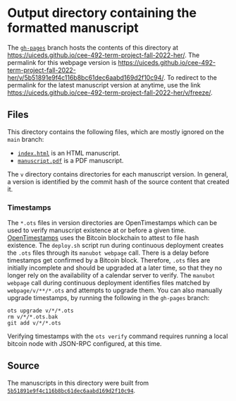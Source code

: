 # Output directory containing the formatted manuscript

The [`gh-pages`](https://github.com/uiceds/cee-492-term-project-fall-2022-her/tree/gh-pages) branch hosts the contents of this directory at <https://uiceds.github.io/cee-492-term-project-fall-2022-her/>.
The permalink for this webpage version is <https://uiceds.github.io/cee-492-term-project-fall-2022-her/v/5b51891e9f4c116b8bc61dec6aabd169d2f10c94/>.
To redirect to the permalink for the latest manuscript version at anytime, use the link <https://uiceds.github.io/cee-492-term-project-fall-2022-her/v/freeze/>.

## Files

This directory contains the following files, which are mostly ignored on the `main` branch:

+ [`index.html`](index.html) is an HTML manuscript.
+ [`manuscript.pdf`](manuscript.pdf) is a PDF manuscript.

The `v` directory contains directories for each manuscript version.
In general, a version is identified by the commit hash of the source content that created it.

### Timestamps

The `*.ots` files in version directories are OpenTimestamps which can be used to verify manuscript existence at or before a given time.
[OpenTimestamps](https://opentimestamps.org/) uses the Bitcoin blockchain to attest to file hash existence.
The `deploy.sh` script run during continuous deployment creates the `.ots` files through its `manubot webpage` call.
There is a delay before timestamps get confirmed by a Bitcoin block.
Therefore, `.ots` files are initially incomplete and should be upgraded at a later time, so that they no longer rely on the availability of a calendar server to verify.
The `manubot webpage` call during continuous deployment identifies files matched by `webpage/v/**/*.ots` and attempts to upgrade them.
You can also manually upgrade timestamps, by running the following in the `gh-pages` branch:

```shell
ots upgrade v/*/*.ots
rm v/*/*.ots.bak
git add v/*/*.ots
```

Verifying timestamps with the `ots verify` command requires running a local bitcoin node with JSON-RPC configured, at this time.

## Source

The manuscripts in this directory were built from
[`5b51891e9f4c116b8bc61dec6aabd169d2f10c94`](https://github.com/uiceds/cee-492-term-project-fall-2022-her/commit/5b51891e9f4c116b8bc61dec6aabd169d2f10c94).

